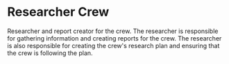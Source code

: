 # Researcher Crew

Researcher and report creator for the crew. The researcher is responsible for gathering information and creating reports for the crew. The researcher is also responsible for creating the crew's research plan and ensuring that the crew is following the plan.